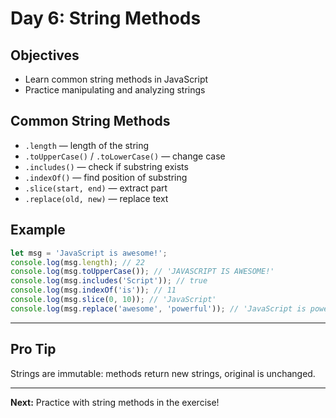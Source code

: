 # Day 6: String Methods

## Objectives
- Learn common string methods in JavaScript
- Practice manipulating and analyzing strings

## Common String Methods
- `.length` — length of the string
- `.toUpperCase()` / `.toLowerCase()` — change case
- `.includes()` — check if substring exists
- `.indexOf()` — find position of substring
- `.slice(start, end)` — extract part
- `.replace(old, new)` — replace text

## Example
```js
let msg = 'JavaScript is awesome!';
console.log(msg.length); // 22
console.log(msg.toUpperCase()); // 'JAVASCRIPT IS AWESOME!'
console.log(msg.includes('Script')); // true
console.log(msg.indexOf('is')); // 11
console.log(msg.slice(0, 10)); // 'JavaScript'
console.log(msg.replace('awesome', 'powerful')); // 'JavaScript is powerful!'
```

---

## Pro Tip
Strings are immutable: methods return new strings, original is unchanged.

---

**Next:** Practice with string methods in the exercise!
